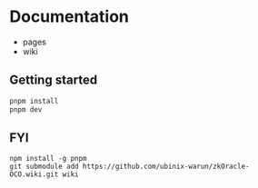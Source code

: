 
# Documentation

* pages
* wiki

## Getting started

```sh
pnpm install
pnpm dev

```

## FYI

```
npm install -g pnpm
git submodule add https://github.com/ubinix-warun/zkOracle-OCO.wiki.git wiki

```
